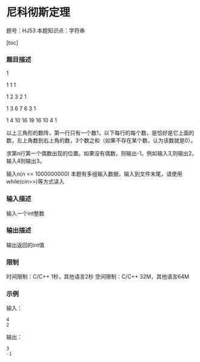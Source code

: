 # 尼科彻斯定理

题号：HJ53
本题知识点：字符串

[toc]

### 题目描述

1

1  1  1

1  2  3  2  1

1  3  6  7  6  3  1

1  4  10 16 19  16 10  4  1

以上三角形的数阵，第一行只有一个数1，以下每行的每个数，是恰好是它上面的数，左上角数到右上角的数，3个数之和（如果不存在某个数，认为该数就是0）。

求第n行第一个偶数出现的位置。如果没有偶数，则输出-1。例如输入3,则输出2，输入4则输出3。


输入n(n <= 1000000000)
本题有多组输入数据，输入到文件末尾，请使用while(cin>>)等方式读入

### 输入描述

输入一个int整数

### 输出描述

输出返回的int值

### 限制
时间限制：C/C++ 1秒，其他语言2秒 
空间限制：C/C++ 32M，其他语言64M

### 示例

输入：
```
4
2
```

输出：
```
3
-1
```